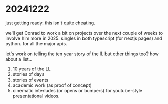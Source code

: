 # 20241222

just getting ready. this isn't quite cheating.

we'll get Conrad to work a bit on projects over the next couple of weeks to involve him more in 2025. singles in both typescript (for nextjs pages) and python. for all the major apis.

let's work on telling the ten year story of the ll. but other things too? how about a list...

1. 10 years of the LL
2. stories of days
3. stories of events
4. academic work (as proof of concept)
5. cinematic interludes (or opens or bumpers) for youtube-style presentational videos.

